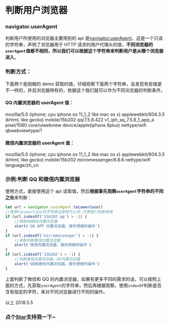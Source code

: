 # 判断用户浏览器

### navigator.userAgent

判断用户所使用的浏览器主要用到的 api 是[navigator.userAgent](http://www.w3school.com.cn/htmldom/prop_nav_useragent.asp)，这是一个只读的字符串，声明了浏览器用于 HTTP 请求的用户代理头的值，**不同浏览器的`userAgent`值都不相同，所以我们可以根据这个字符串来判断用户是从哪个浏览器进入**。

### 判断方式：

下面两个是刚做的 demo 获取的值，仔细观察下面两个字符串，会发现有些值是不一样的，并且浏览器特有的，依据这个我们就可以作为不同浏览器的判断条件。

#### QQ 内置浏览器的 userAgent 值：

mozilla/5.0 (iphone; cpu iphone os 11_1_2 like mac os x) applewebkit/604.3.5 (khtml, like gecko) mobile/15b202 qq/7.5.8.422 v1_iph_sq_7.5.8_1_app_a pixel/1080 core/uiwebview device/apple(iphone 8plus) nettype/wifi qbwebviewtype/1

#### 微信内置浏览器的 userAgent 值：

mozilla/5.0 (iphone; cpu iphone os 11_1_2 like mac os x) applewebkit/604.3.5 (khtml, like gecko) mobile/15b202 micromessenger/6.6.6 nettype/wifi language/zh_cn

### 示例:判断 QQ 和微信内置浏览器

使用方式，直接使用这个 api 读取值，然后**根据事先观察`userAgent`字符串的不同之处**来判断：

```js
let url = navigator.userAgent.toLowerCase()
//使用toLowerCase将字符串全部转为小写 方便我们判断使用
if (url.indexOf('15b202 qq') > -1) {
	//单独判断QQ内置浏览器
	alert('QQ APP 内置浏览器，做你想做的操作')
}
if (url.indexOf('micromessenger') > -1) {
	//单独判断微信内置浏览器
	alert('微信内置浏览器，做你想做的操作')
}
if (url.indexOf('15b202') > -1) {
	//判断微信内置浏览器，QQ内置浏览器
	alert('QQ和微信内置浏览器，做你想做的操作')
}
```

上面判断了微信和 QQ 的内置浏览器，如果有更多不同的需求的话，可以按照上面的方式，先获取`userAgent`的字符串，然后再根据观察，使用`indexOf`判断是否含有指定的字符，来对不同浏览器进行不同的操作。

以上 2018.5.5

<!-- 特殊字符串：用于修改/删除markdown的结尾提示语-->

### 点个[Star](https://github.com/OBKoro1/codeBlack)支持我一下~
